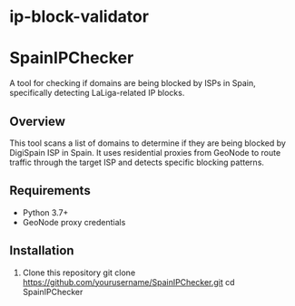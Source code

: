 # ip-block-validator

# SpainIPChecker

A tool for checking if domains are being blocked by ISPs in Spain, specifically detecting LaLiga-related IP blocks.

## Overview
This tool scans a list of domains to determine if they are being blocked by DigiSpain ISP in Spain. It uses residential proxies from GeoNode to route traffic through the target ISP and detects specific blocking patterns.

## Requirements
- Python 3.7+
- GeoNode proxy credentials

## Installation
1. Clone this repository
git clone https://github.com/yourusername/SpainIPChecker.git
cd SpainIPChecker
